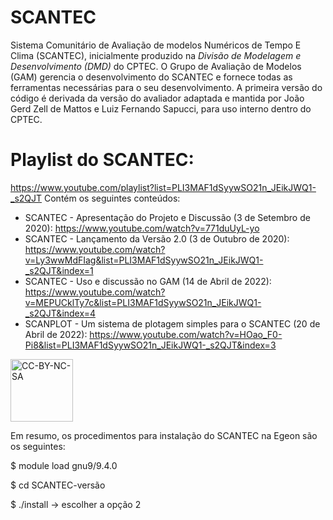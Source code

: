 # SCANTEC

Sistema Comunitário de Avaliação de modelos Numéricos de Tempo E Clima (SCANTEC), inicialmente produzido na *Divisão de Modelagem e Desenvolvimento (DMD)* do CPTEC. O Grupo de Avaliação de Modelos (GAM) gerencia o desenvolvimento do SCANTEC e fornece todas as ferramentas necessárias para o seu desenvolvimento. A primeira versão do código é derivada da versão do avaliador adaptada e mantida por João Gerd Zell de Mattos e Luiz Fernando Sapucci, para uso interno dentro do CPTEC.

# Playlist do SCANTEC: 
https://www.youtube.com/playlist?list=PLI3MAF1dSyywSO21n_JEikJWQ1-_s2QJT
Contém os seguintes conteúdos:
* SCANTEC - Apresentação do Projeto e Discussão (3 de Setembro de 2020): https://www.youtube.com/watch?v=771duUyL-yo
* SCANTEC - Lançamento da Versão 2.0 (3 de Outubro de 2020): https://www.youtube.com/watch?v=Ly3wwMdFIag&list=PLI3MAF1dSyywSO21n_JEikJWQ1-_s2QJT&index=1
* SCANTEC - Uso e discussão no GAM (14 de Abril de 2022): https://www.youtube.com/watch?v=MEPUCklTy7c&list=PLI3MAF1dSyywSO21n_JEikJWQ1-_s2QJT&index=4
* SCANPLOT - Um sistema de plotagem simples para o SCANTEC (20 de Abril de 2022): https://www.youtube.com/watch?v=HOao_F0-Pi8&list=PLI3MAF1dSyywSO21n_JEikJWQ1-_s2QJT&index=3
 

<a href="https://creativecommons.org/licenses/by-nc-sa/4.0/legalcode" target="_blank"><img src="https://mirrors.creativecommons.org/presskit/buttons/88x31/png/by-nc-sa.png" alt="CC-BY-NC-SA" width="100"/></a>


Em resumo, os procedimentos para instalação do SCANTEC na Egeon são os seguintes:

$ module load gnu9/9.4.0

$ cd SCANTEC-versão

$ ./install -> escolher a opção 2

